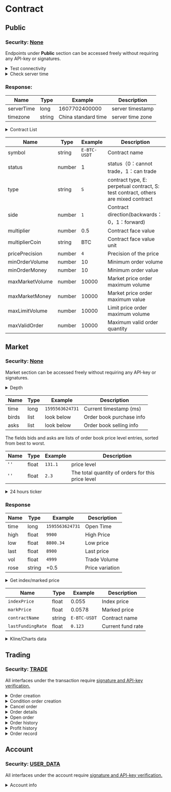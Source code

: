 # Contract

## Public

### Security: [None](broken-reference)

Endpoints under **Public** section can be accessed freely without requiring any API-key or signatures.

<details>

<summary>Test connectivity</summary>

This endpoint checks connectivity to the host.&#x20;

### Parameters

#### Responses

* 200&#x20;

```
{}
```

</details>

<details>

<summary>Check server time</summary>

### Parameters

#### Responses

* 200

```
{
    "serverTime":1607702400000,
    "timezone":Chinese standard time
}
```

</details>

### Response:

| Name       | Type   | Example             | Description      |
| ---------- | ------ | ------------------- | ---------------- |
| serverTime | long   | 1607702400000       | server timestamp |
| timezone   | string | China standard time | server time zone |

<details>

<summary>Contract List</summary>

### Parameters

#### Responses

* 200

```
[
    {
        "symbol": "H-HT-USDT",
        "pricePrecision": 8,
        "side": 1,
        "maxMarketVolume": 100000,
        "multiplier": 6,
        "minOrderVolume": 1,
        "maxMarketMoney": 10000000,
        "type": "H",
        "maxLimitVolume": 1000000,
        "maxValidOrder": 20,
        "multiplierCoin": "HT",
        "minOrderMoney": 0.001,
        "maxLimitMoney": 1000000,
        "status": 1
    }
]
```



</details>



| Name            | Type   | Example      | Description                                                                       |
| --------------- | ------ | ------------ | --------------------------------------------------------------------------------- |
| symbol          | string | `E-BTC-USDT` | Contract name                                                                     |
| status          | number | 1            | status（0：cannot trade，1：can trade                                                 |
| type            | string | `S`          | contract type, E: perpetual contract, S: test contract, others are mixed contract |
| side            | number | `1`          | Contract direction(backwards：0，1：forward)                                         |
| multiplier      | number | 0.5          | Contract face value                                                               |
| multiplierCoin  | string | BTC          | Contract face value unit                                                          |
| pricePrecision  | number | `4`          | Precision of the price                                                            |
| minOrderVolume  | number | 10           | Minimum order volume                                                              |
| minOrderMoney   | number | 10           | Minimum order value                                                               |
| maxMarketVolume | number | 10000        | Market price order maximum volume                                                 |
| maxMarketMoney  | number | 10000        | Market price order maximum value                                                  |
| maxLimitVolume  | number | 10000        | Limit price order maximum volume                                                  |
| maxValidOrder   | number | 10000        | Maximum valid order quantity                                                      |

## Market <a href="#hang-qing-xiang-guan" id="hang-qing-xiang-guan"></a>

### Security: [None](https://exdocs.gitbook.io/v/general-info#jie-kou-jian-quan-lei-xing)​ <a href="#an-quan-lei-xing-none-1" id="an-quan-lei-xing-none-1"></a>

Market section can be accessed freely without requiring any API-key or signatures.

<details>

<summary>Depth </summary>

**Market depth data**&#x20;

### Parameters

#### Query&#x20;

limit                           integer                            Default 100, Max 100

&#x20;Contract name        string                              Contract Name E.g. E-BTC-USDT

#### Response

* 200                                                             Successfully retrieve market depth data

```
{
  "bids": [
    [
      "3.90000000",   // price
      "431.00000000"  // quantity
    ],
    [
      "4.00000000",
      "431.00000000"
    ]
  ],
  "asks": [
    [
      "4.00000200",  // price
      "12.00000000"  // quantity
    ],
    [
      "5.10000000",
      "28.00000000"
    ]
  ]
}
```

</details>

| Name  | Type  | Example         | Description              |
| ----- | ----- | --------------- | ------------------------ |
| time  |  long | `1595563624731` | Current timestamp (ms)   |
| birds | list  | look below      | Order book purchase info |
| asks  | list  | look below      | Order book selling info  |

The fields bids and asks are lists of order book price level entries, sorted from best to worst.

| Name | Type  | Example | Description                                       |
| ---- | ----- | ------- | ------------------------------------------------- |
| ' '  | float | `131.1` | price level                                       |
| ' '  | float | `2.3`   | The total quantity of orders for this price level |

<details>

<summary>24 hours ticker</summary>

24 hour price change statistics

### Parameters

**Query**

symbol                 string                              Symbol Name. E.g. BTCUSDT

#### Responses

* &#x20;200                                                       Successfully obtain ticker info

```
{
    "high": "9279.0301",
    "vol": "1302",
    "last": "9200",
    "low": "9279.0301",
    "rose": "0",
    "time": 1595563624731
}
```

</details>

### Response

| Name | Type   | Example         | Description     |
| ---- | ------ | --------------- | --------------- |
| time | long   | `1595563624731` | Open Time       |
| high | float  | `9900`          | High Price      |
| low  | float  | `8800.34`       | Low price       |
| last | float  | `8900`          | Last price      |
| vol  | float  | `4999`          | Trade Volume    |
| rose | string | +0.5            | Price variation |

<details>

<summary>Get index/marked price</summary>

### Parameters

#### Query&#x20;

limit                           integer                            Default 100, Max 100

&#x20;Contract name        string                              Contract Name E.g. E-BTC-USDT

#### Responses

* 200&#x20;

```
{
    "markPrice": 581.5,
    "indexPrice": 646.3933333333333,
    "lastFundingRate": 0.001,
    "contractName": "E-ETH-USDT",
    "time": 1608273554063
}
```

</details>



| Name              | Type   | Example      | Description       |
| ----------------- | ------ | ------------ | ----------------- |
| `indexPrice`      | float  | 0.055        | Index price       |
| `markPrice`       | float  | 0.0578       | Marked price      |
| `contractName`    | string | `E-BTC-USDT` | Contract name     |
| `lastFundingRate` | float  | `0.123`      | Current fund rate |

<details>

<summary>Kline/Charts data</summary>

**Parameters**

**Query**

Contract Name            string                      Contract Name. E.g. BTCUSDT

Limit                             Integer                    Default 100; Max 1000

interval                         string                      K-line interval, identifies the sent value as:\
&#x20;                                                                    `1min`,`5min`,`15min`,`30min`,`1h`, `1day,`\
&#x20;                                                                    `1week`,`1month`

#### Responses

* 200&#x20;

```
[
    {
        "high": "6228.77",
        "vol": "111",
        "low": "6228.77",
        "idx": 1594640340,
        "close": "6228.77",
        "open": "6228.77"
    },
    {
        "high": "6228.77",
        "vol": "222",
        "low": "6228.77",
        "idx": 1587632160,
        "close": "6228.77",
        "open": "6228.77"
    },
    {
        "high": "6228.77",
        "vol": "333",
        "low": "6228.77",
        "idx": 1587632100,
        "close": "6228.77",
        "open": "6228.77"
    }
]
```

</details>



## Trading <a href="#jiao-yi-xiang-guan" id="jiao-yi-xiang-guan"></a>

### Security: [TRADE](https://exdocs.gitbook.io/v/general-info#jie-kou-jian-quan-lei-xing)​ <a href="#an-quan-lei-xing-trade" id="an-quan-lei-xing-trade"></a>

&#x20;All interfaces under the transaction require [signature and API-key verification​.](https://exdocs.gitbook.io/v/v/english/general-info#signed-trade-yu-userdata-endpoint-security)

<details>

<summary>Order creation</summary>



</details>

<details>

<summary>Condition order creation</summary>



</details>

<details>

<summary>Cancel order</summary>



</details>

<details>

<summary>Order details</summary>



</details>

<details>

<summary>Open order</summary>



</details>

<details>

<summary>Order history</summary>



</details>

<details>

<summary>Profit history</summary>



</details>

<details>

<summary>Order record</summary>



</details>

## Account <a href="#zhang-hu" id="zhang-hu"></a>

### Security: [USER\_DATA](https://exdocs.gitbook.io/v/general-info#jie-kou-jian-quan-lei-xing)​ <a href="#an-quan-lei-xing-userdata" id="an-quan-lei-xing-userdata"></a>

All interfaces under the account require [signature and API-key verification​.](https://exdocs.gitbook.io/v/v/english/general-info#signed-trade-yu-userdata-endpoint-security)

<details>

<summary>Account info</summary>



</details>

